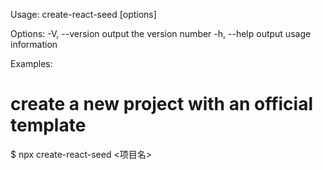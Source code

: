 
Usage: create-react-seed [options]

Options:
  -V, --version    output the version number
  -h, --help       output usage information

Examples:
  # create a new project with an official template
  $ npx create-react-seed <项目名>


